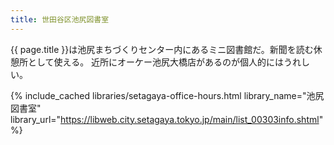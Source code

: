 ```yaml
---
title: 世田谷区池尻図書室
---
```


{{ page.title }}は池尻まちづくりセンター内にあるミニ図書館だ。新聞を読む休憩所として使える。
近所にオーケー池尻大橋店があるのが個人的にはうれしい。

{% include_cached libraries/setagaya-office-hours.html
    library_name="池尻図書室"
    library_url="https://libweb.city.setagaya.tokyo.jp/main/list_00303info.shtml" %}
